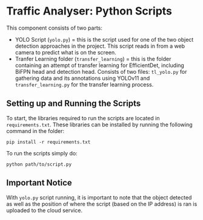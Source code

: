 # Traffic Analyser: Python Scripts
This component consists of two parts:
* YOLO Script (`yolo.py`) = this is the script used for one of the two object detection approaches in the project. This script reads in from a web camera to predict what is on the screen.
* Tranfer Learning folder (`transfer_learning`) = this is the folder containing an attempt of transfer learning for EfficientDet, including BiFPN head and detection head. Consists of two files: `tl_yolo.py` for gathering data and its annotations using YOLOv11 and `transfer_learning.py` for the transfer learning process.

## Setting up and Running the Scripts
To start, the libraries required to run the scripts are located in `requirements.txt`. These libraries can be installed by running the following command in the folder: 

```
pip install -r requirements.txt
```

To run the scripts simply do:

```
python path/to/script.py
```

## Important Notice
With `yolo.py` script running, it is important to note that the object detected as well as the position of where the script (based on the IP address) is ran is uploaded to the cloud service.